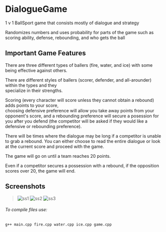 # DialogueGame
1 v 1 BallSport game that consists mostly of dialogue and strategy

Randomizes numbers and uses probability for parts of the game such as scoring ability, defense, rebounding, and who gets the ball

## Important Game Features

There are three different types of ballers (fire, water, and ice) with some being effective against others.

There are different styles of ballers (scorer, defender, and all-arounder) within the types and they      
specialize in their strengths.
  
Scoring (every character will score unless they cannot obtain a rebound) adds points to your score,       
choosing defensive preference will allow you take away points from your opponent's score, and
a rebounding preference will secure a posession for you after you defend
(the competitor will be asked if they would like a defensive or rebounding preference).
  
There will be times where the dialogue may be long if a competitor is unable to grab a rebound. You can
either choose to read the entire dialogue or look at the current score and proceed with the game.
  
The game will go on until a team reaches 20 points.
 
Even if a competitor secures a possession with a rebound, if the opposition scores over 20, the game
will end.
 ## Screenshots
 >![ss1](https://github.com/user-attachments/assets/082296e2-89c3-43f5-8898-97948929cdf7)
 >![ss2](https://github.com/user-attachments/assets/97f1e1b9-344f-4af8-b456-f466d0436db6)
 >![ss3](https://github.com/user-attachments/assets/61bc7578-2f03-4c57-bfd4-f53e5961126b)

###### To compile files use: 
  ```
  g++ main.cpp fire.cpp water.cpp ice.cpp game.cpp
  ```
